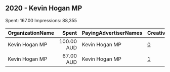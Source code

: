 ## 2020 - Kevin Hogan MP 
Spent: 167.00
Impressions: 88,355

|OrganizationName|Spent|PayingAdvertiserNames|CreativeUrls|Impressions|Genders|AgeBrackets|CountryCodes|BillingAddresses|CandidateBallotInformation|
|:---|---:|:---|:---|---:|:---|:---|:---|:---|:---|
|Kevin Hogan MP|100.00 AUD|Kevin Hogan MP|[0](https://www.snap.com/political-ads/asset/667e95762e1780089477c12e45b389c39c9ffdc44dc843b72b609a1232687cb0?mediaType=mp4)|57,327|||australia|"63 Molesworth Street,Lismore,2480,AU"|Kevin Hogan MP|
|Kevin Hogan MP|67.00 AUD|Kevin Hogan MP|[1](https://www.snap.com/political-ads/asset/50b4c0e24c7f90f91cd54c4137fdf7be6b1369328032ded045bb9d903fc66d90?mediaType=mp4)|31,028||17+|australia|"63 Molesworth Street,Lismore,2480,AU"|Kevin Hogan MP|
